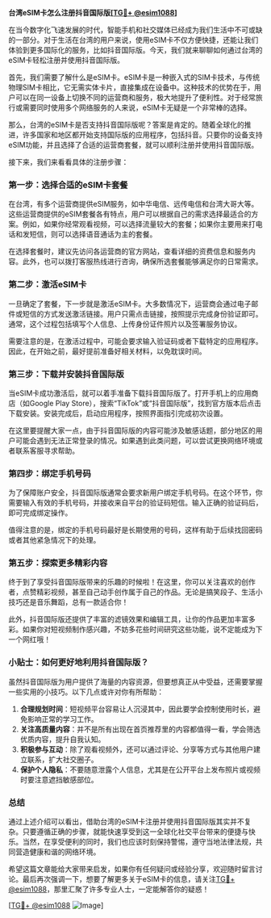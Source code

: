 **台湾eSIM卡怎么注册抖音国际版[[TG💪+ @esim1088](https://t.me/s/esim1088)]**

在当今数字化飞速发展的时代，智能手机和社交媒体已经成为我们生活中不可或缺的一部分。对于生活在台湾的用户来说，使用eSIM卡不仅方便快捷，还能让我们体验到更多国际化的服务，比如抖音国际版。今天，我们就来聊聊如何通过台湾的eSIM卡轻松注册并使用抖音国际版。

首先，我们需要了解什么是eSIM卡。eSIM卡是一种嵌入式的SIM卡技术，与传统物理SIM卡相比，它无需实体卡片，直接集成在设备中。这种技术的优势在于，用户可以在同一设备上切换不同的运营商和服务，极大地提升了便利性。对于经常旅行或需要同时使用多个网络服务的人来说，eSIM卡无疑是一个非常棒的选择。

那么，台湾的eSIM卡是否支持抖音国际版呢？答案是肯定的。随着全球化的推进，许多国家和地区都开始支持国际版的应用程序，包括抖音。只要你的设备支持eSIM功能，并且选择了合适的运营商套餐，就可以顺利注册并使用抖音国际版。

接下来，我们来看看具体的注册步骤：

### 第一步：选择合适的eSIM卡套餐

在台湾，有多个运营商提供eSIM服务，如中华电信、远传电信和台湾大哥大等。这些运营商提供的eSIM套餐各有特点，用户可以根据自己的需求选择最适合的方案。例如，如果你经常观看视频，可以选择流量较大的套餐；如果你主要用来打电话和发短信，则可以选择语音通话为主的套餐。

在选择套餐时，建议先访问各运营商的官方网站，查看详细的资费信息和服务内容。此外，也可以拨打客服热线进行咨询，确保所选套餐能够满足你的日常需求。

### 第二步：激活eSIM卡

一旦确定了套餐，下一步就是激活eSIM卡。大多数情况下，运营商会通过电子邮件或短信的方式发送激活链接。用户只需点击链接，按照提示完成身份验证即可。通常，这个过程包括填写个人信息、上传身份证件照片以及签署服务协议。

需要注意的是，在激活过程中，可能会要求输入验证码或者下载特定的应用程序。因此，在开始之前，最好提前准备好相关材料，以免耽误时间。

### 第三步：下载并安装抖音国际版

当eSIM卡成功激活后，就可以着手准备下载抖音国际版了。打开手机上的应用商店（如Google Play Store），搜索“TikTok”或“抖音国际版”，找到官方版本后点击下载安装。安装完成后，启动应用程序，按照界面指引完成初次设置。

在这里要提醒大家一点，由于抖音国际版的内容可能涉及敏感话题，部分地区的用户可能会遇到无法正常登录的情况。如果遇到此类问题，可以尝试更换网络环境或者联系客服寻求帮助。

### 第四步：绑定手机号码

为了保障账户安全，抖音国际版通常会要求新用户绑定手机号码。在这个环节，你需要输入有效的手机号码，并接收来自平台的验证码短信。输入正确的验证码后，即可完成绑定操作。

值得注意的是，绑定的手机号码最好是长期使用的号码，这样有助于后续找回密码或者其他紧急情况下的处理。

### 第五步：探索更多精彩内容

终于到了享受抖音国际版带来的乐趣的时候啦！在这里，你可以关注喜欢的创作者，点赞精彩视频，甚至自己动手创作属于自己的作品。无论是搞笑段子、生活小技巧还是音乐舞蹈，总有一款适合你！

此外，抖音国际版还提供了丰富的滤镜效果和编辑工具，让你的作品更加丰富多彩。如果你对短视频制作感兴趣，不妨多花些时间研究这些功能，说不定能成为下一个网红哦！

### 小贴士：如何更好地利用抖音国际版？

虽然抖音国际版为用户提供了海量的内容资源，但要想真正从中受益，还需要掌握一些实用的小技巧。以下几点或许对你有所帮助：

1. **合理规划时间**：短视频平台容易让人沉浸其中，因此要学会控制使用时长，避免影响正常的学习工作。
2. **关注高质量内容**：并不是所有出现在首页推荐里的内容都值得一看，学会筛选优质内容，提升自我认知。
3. **积极参与互动**：除了观看视频外，还可以通过评论、分享等方式与其他用户建立联系，扩大社交圈子。
4. **保护个人隐私**：不要随意泄露个人信息，尤其是在公开平台上发布照片或视频时要注意遮挡敏感部位。

### 总结

通过上述介绍可以看出，借助台湾的eSIM卡注册并使用抖音国际版其实并不复杂。只要遵循正确的步骤，就能快速享受到这一全球化社交平台带来的便捷与快乐。当然，在享受便利的同时，我们也应该时刻保持警惕，遵守当地法律法规，共同营造健康和谐的网络环境。

希望这篇文章能给大家带来启发，如果你有任何疑问或经验分享，欢迎随时留言讨论。最后再次强调一下，想要了解更多关于eSIM卡的信息，请关注[TG💪+ @esim1088](https://t.me/s/esim1088)，那里汇聚了许多专业人士，一定能解答你的疑惑！

[[TG💪+ @esim1088](https://t.me/s/esim1088) ![Image](https://i.postimg.cc/4NQfJmqS/Snipaste-2025-05-13-00-14-12.png)]